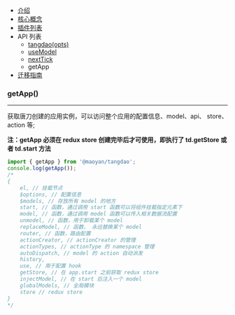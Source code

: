 - [介绍](https://maoyantech.github.io/tangdao/introduction/index)
- [核心概念](https://maoyantech.github.io/core-concepts/index)
- [插件列表](https://maoyantech.github.io/tangdao/plugins/index)
- API 列表
  - [tangdao(opts)](https://maoyantech.github.io/tangdao/api-reference/tangdao(opts))
  - [useModel](https://maoyantech.github.io/tangdao/api-reference/use-model)
  - [nextTick](https://maoyantech.github.io/tangdao/api-reference/next-tick)
  - getApp
- [迁移指南](https://maoyantech.github.io/tangdao/migration-guide/index)

### getApp()

---

获取唐刀创建的应用实例，可以访问整个应用的配置信息、model、api、 store、action 等;

**注：getApp 必须在 redux store 创建完毕后才可使用，即执行了 td.getStore 或者 td.start 方法**

```javascript
import { getApp } from '@maoyan/tangdao';
console.log(getApp());
/*
{
    el, // 挂载节点
    $options, // 配置信息
    $models, // 存放所有 model 的地方
    start, // 函数，通过调用 start 函数可以将组件挂载指定元素下
    model, // 函数，通过调用 model 函数可以传入相关数据流配置
    unmodel, // 函数，用于卸载某个 model
    replaceModel, // 函数， 永远替换某个 model
    router, // 函数，路由配置
    actionCreator, // actionCreator 的管理
    actionTypes, // actionType 的 namespace 管理
    autoDispatch, // model 的 action 自动派发
    history,
    use, // 用于配置 hook
    getStore, // 在 app.start 之前获取 redux store
    injectModel, // 在 start 后注入一个 model
    globalModels, // 全局模块
    store // redux store
}
*/
```

